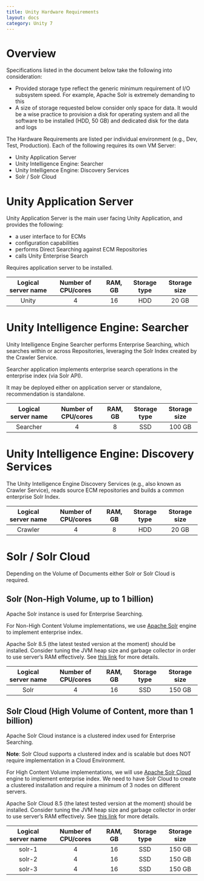 ```yaml
---
title: Unity Hardware Requirements
layout: docs
category: Unity 7
---
```

# Overview 

Specifications listed in the document below take the following into consideration:
- Provided storage type reflect the generic minimum requirement of I/O subsystem speed. For example, Apache Solr is extremely demanding to this 
- A size of storage requested below consider only space for data. It would be a wise practice to provision a disk for operating system and all the software to be installed (HDD, 50 GB) and dedicated disk for the data and logs 

The Hardware Requirements are listed per individual environment (e.g., Dev, Test, Production).
Each of the following requires its own VM Server: 
- Unity Application Server 
- Unity Intelligence Engine: Searcher 
- Unity Intelligence Engine: Discovery Services 
- Solr / Solr Cloud 

# Unity Application Server 

Unity Application Server is the main user facing Unity Application, and provides the following:
- a user interface to for ECMs 
- configuration capabilities 
- performs Direct Searching against ECM Repositories 
- calls Unity Enterprise Search 

Requires application server to be installed. 

| Logical server name | Number of CPU/cores | RAM, GB | Storage type | Storage size |
|:-------------------:|:-------------------:|:-------:|:------------:|:------------:|
|        Unity        |          4          |    16   |      HDD     |     20 GB    | 

# Unity Intelligence Engine: Searcher 

Unity Intelligence Engine Searcher performs Enterprise Searching, which searches within or across Repositories, leveraging the Solr Index created by the Crawler Service.

Searcher application implements enterprise search operations in the enterprise index (via Solr API).

It may be deployed either on application server or standalone, recommendation is standalone.

| Logical server name | Number of CPU/cores | RAM, GB | Storage type | Storage size |
|:-------------------:|:-------------------:|:-------:|:------------:|:------------:|
|      Searcher       |          4          |    8    |      SSD     |    100 GB    | 

# Unity Intelligence Engine: Discovery Services 

The Unity Intelligence Engine Discovery Services (e.g., also known as Crawler Service), reads source ECM repositories and builds a common enterprise Solr Index.

| Logical server name | Number of CPU/cores | RAM, GB | Storage type | Storage size |
|:-------------------:|:-------------------:|:-------:|:------------:|:------------:|
|       Crawler       |          4          |    8    |      HDD     |     20 GB    |

# Solr / Solr Cloud 

Depending on the Volume of Documents either Solr or Solr Cloud is required. 

## Solr (Non-High Volume, up to 1 billion)

Apache Solr instance is used for Enterprise Searching. 

For Non-High Content Volume implementations, we use [Apache Solr](https://lucene.apache.org/solr) engine to implement enterprise index. 
	
Apache Solr 8.5 (the latest tested version at the moment) should be installed. Consider tuning the JVM heap size and garbage collector in order to use server’s RAM effectively. See [this link](https://cwiki.apache.org/confluence/display/SOLR/SolrPerformanceProblems#SolrPerformanceProblems-RAM) for more details.

| Logical server name | Number of CPU/cores | RAM, GB | Storage type | Storage size |
|:-------------------:|:-------------------:|:-------:|:------------:|:------------:|
|        Solr         |          4          |    16   |      SSD     |    150 GB    | 

## Solr Cloud (High Volume of Content, more than 1 billion) 

Apache Solr Cloud instance is a clustered index used for Enterprise Searching. 

**Note**: Solr Cloud supports a clustered index and is scalable but does NOT require implementation in a Cloud Environment.

For High Content Volume implementations, we will use [Apache Solr Cloud](https://lucene.apache.org/solr) engine to implement enterprise index.   We need to have Solr Cloud to create a clustered installation and require a minimum of 3 nodes on different servers.
	
Apache Solr Cloud 8.5 (the latest tested version at the moment) should be installed. Consider tuning the JVM heap size and garbage collector in order to use server’s RAM effectively. See [this link](https://cwiki.apache.org/confluence/display/SOLR/SolrPerformanceProblems#SolrPerformanceProblems-RAM) for more details.

| Logical server name | Number of CPU/cores | RAM, GB | Storage type | Storage size |
|:-------------------:|:-------------------:|:-------:|:------------:|:------------:|
|       solr-1        |          4          |    16   |      SSD     |    150 GB    | 
|       solr-2        |          4          |    16   |      SSD     |    150 GB    | 
|       solr-3        |          4          |    16   |      SSD     |    150 GB    | 

